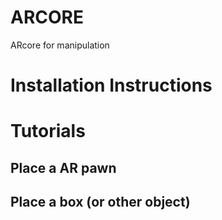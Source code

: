 # ARCORE
ARcore for manipulation

# Installation Instructions

# Tutorials
## Place a AR pawn 

## Place a box (or other object)

